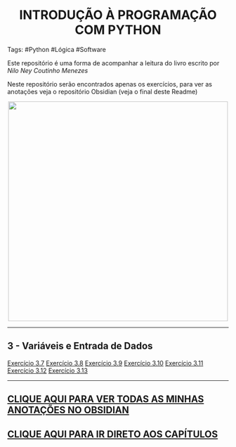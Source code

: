 # <center>INTRODUÇÃO À PROGRAMAÇÃO COM PYTHON</center>
Tags: #Python #Lógica #Software
<p>Este repositório é uma forma de acompanhar a leitura do livro escrito por <i>Nilo Ney Coutinho Menezes</i></p>
<p>Neste repositório serão  encontrados apenas os exercícios, para ver  as anotações veja o repositório Obsidian (veja o final deste Readme)</p>

<center><img src= "https://books.google.com.br/books/publisher/content?id=e9fTAwAAQBAJ&hl=pt-BR&pg=PA4&img=1&zoom=3&bul=1&sig=ACfU3U3u7b6t4BLb_mptUUULlM0Ij4g8ow&w=1280" width ="500"></center>

***
## 3 - Variáveis e Entrada de Dados
[Exercício 3.7](/exercicies/exercicio3.7.py)
[Exercício 3.8](/exercicies/exercicio3.8.py)
[Exercício 3.9](/exercicies/exercicio3.9.py)
[Exercício 3.10](/exercicies/exercicio3.10.py)
[Exercício 3.11](/exercicies/exercicio3.11.py)
[Exercício 3.12](/exercicies/exercicio3.12.py)
[Exercício 3.13](/exercicies/exercicio3.13.py)

***
<h2><a href="https://github.com/lucasbombev/Obsidian"> CLIQUE AQUI PARA VER TODAS AS MINHAS ANOTAÇÕES NO OBSIDIAN</a></h2>
<h2><a href="/capitulos.md">CLIQUE AQUI PARA IR DIRETO AOS CAPÍTULOS</a></h2>